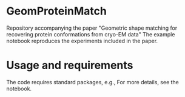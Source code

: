 # GeomProteinMatch
Repository accompanying the paper "Geometric shape matching for recovering protein conformations from cryo-EM data"
The example notebook reproduces the experiments included in the paper. 

# Usage and requirements
The code requires standard packages, e.g., 
For more details, see the notebook. 

